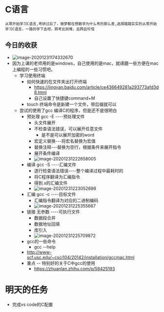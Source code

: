 # C语言

`从零开始学习C语言,考研过后了，做梦都在想数学为什么考的那么差,选择踏踏实实的从零开始学习C语言，一路的学下去吧，跨考比较难，且跨且珍惜`

## 今日的收获
- ![image-20201231174332670](http://uoruichi.oss-cn-beijing.aliyuncs.com/2020-12-31-094333.png)
- 因为上课的老师用的是windows，自己使用的是mac，就琢磨一些方便在mac上编程的一些习惯吧。
  - 学习使用终端
    - 如何快速的在文件夹出打开终端
      - https://jingyan.baidu.com/article/ce436649281a293773afd3d8.html
      - 自己设置了快捷键command+M
    - touch 终端命令是新建一个文件，带后缀就可以
  - 尝试的使用了gcc 编译C的程序，但是还不是很明白
    - 预处理 gcc -E ----预处理文件
      - 头文件展开
      - 不检查语法错误，可以展开任意文件
        - 是不是可以展开加密的word
      - 宏定义替换---将宏名替换为宏值
      - 替换注释---替换为空行，根据条件来展开指令
      - 展开条件编译
      - ![image-20201231222658005](/Users/uoruichi/Library/Application%20Support/typora-user-images/image-20201231222658005.png)
    - 编译 gcc -S ----汇编文件
      - 逐行检查语法错误----整个编译过程中最耗时的
      - 将C程序翻译为汇编指令
      - 得到.s的汇编文件
      - ![image-20201231223052698](/Users/uoruichi/Library/Application%20Support/typora-user-images/image-20201231223052698.png)
    - 汇编 gcc -c ----目标文件
      - 汇编指令翻译为对应的二进制编码
      - ![image-20201231225355667](http://uoruichi.oss-cn-beijing.aliyuncs.com/2020-12-31-145356.png)
    - 链接 无参数 ----可执行文件
      - 数据段合并
      - 数据地址回填
      - 库引入
      - ![image-20201231225709872](http://uoruichi.oss-cn-beijing.aliyuncs.com/2020-12-31-155330.png)
    - gcc的一些命令
      - gcc --help
    - http://www-scf.usc.edu/~csci104/20142/installation/gccmac.html
    - 重点 -- 特别好的关于C中gcc的使用
      - https://zhuanlan.zhihu.com/p/58425193

# 明天的任务

- 完成vs code的C配置

